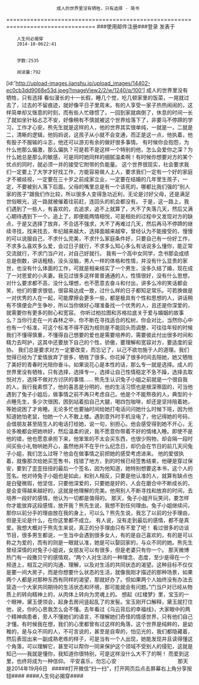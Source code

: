                        成人的世界里没有牺牲，只有选择 - 简书
================================================================================
###使用邮件注册###登录        发表于


        
        人生何必揭穿
        2014-10-0622:41


        字数:2535

        阅读量:792

[id:'http://upload-images.jianshu.io/upload_images/14402-ec0cb3dd9068e53d.jpeg?imageView2/2/w/1240/q/100']
        成人的世界里没有牺牲，只有选择
        看似漫长的十一长假，睡几个觉，吃几顿家里的饭菜，一晃就过去了，过去的不留痕迹，就好像平日子里周末。有的人享受一家子热热闹闹的，这样简单却又惬意的时刻，而有些人忙碌惯了，一回到家就病倒了，休息的时间一长了就如坐针毡忐忑不安，好像稍有不慎就被这个世界给落下了，非要马不停蹄的学习，工作才心安。熊先生就是这样的人，他的世界其实很单纯，一就是一，二就是二，清晰的逻辑，他妈妈说，这孩子从小就不会变通，而正是这一点，他执着，他有股子不服输的斗志，他还可以游刃有余的做好很多事情。
        有时候你会抱怨，为什么他那么偏激，那么偏执？可是若不是这样一个特别的他，怎么会爱你之深？为什么她总是那么的敏感，可是同时她同样的细腻温柔啊！有时候你想要对方的某个优点的同时，就必须一并的接受它附带的负能量。
        这个世界很现实，社会要求我们一定要上了大学才好找工作，方能容易做人上人，要求我们一定有一个好的家庭才不被歧视，一定要在三十岁之前成家立业，一定要在结婚的几年里生孩子，一定，不要被别人落下后面。父母的嘴里总是有一个该死的，哪都比我们强的“别人家的孩子”跟我们作比较，所以很多人变得急功近利，无论是讨好父母，还是满足世俗眼光，这一路就被催着往前赶，连回头的机会都没有。
        于是，这一路上，我们遇到了一些人，有喜欢的，去追求，追不上就算了，大不了失落几天，然后又满心期待遇到下一个。追上了，即便能两情相悦，可是相处的过程中又发现对方的缺点，于是又选择了放弃，不合适不强求，大不了再难过几天，然后再马不停蹄的继续寻找，找来找去，年纪越来越大，选择面越来越窄，曾经认为不能接受的，慢慢的可以说服自己，不求什么完美，不求什么家庭条件好，只要自己有一份好工作，不求多么喜欢多么爱，会过日子就行，不求多么知心多么有话说多么懂你，能正常交流就行，不求门当户对，对自己好就行。
        我有一个高中女同学，念书那会成绩总是倒数，讲话粗糙，没头没脑，男人一样的体格和性情，并没有什么显贵的家世，也没有什么体面的工作，可就是相亲结实了一个男生，没多久结了婚，现在成了一对恩爱的小夫妻。我见过很多这样普普通通的人，性情很好，没有什么思想，对什么要求都不高，没什么理想，也不愿意去奋斗和付出，讲多么冷的笑话都会笑，他们的要求很低，很容易达成一致，过什么样的日子都知足常乐。可若换做是一对优秀的人在一起，可能摩擦会更多一些，都是极具有个性和思想的人，讲话稍有不慎便会产生争吵，所以当你做好心理准备找一个优秀的人，且还是你深爱的，就需要你有更多的耐心和宽容。
        你听过柏拉图和苏格拉底关于爱与婚姻的故事么？当你行走在一片森林之中，你不断在寻找适合的松树，你会对比，当然你心中也有一个标准，可这个标准不得不因为规则是不能回头而调整，可往往年轻的时候我们不懂得慎重，不懂得自己想要的爱也是需要培养的，需要彼此付出很多时间和精力去呵护，这其中还要放下自己的个性，骄傲，要理解和宽容对方，要适度的妥协。
        我们总是要求对方一定要改变，而忘记了，以己不欲勿施于人的道理。我们觉得已经为了爱情放弃了很多，牺牲了很多。你花掉了很多时间去陪她，她又牺牲了美好的青春时光陪你奋斗。如果说花心是本性的话，那么专一就是选择。成人的世界里没有牺牲，只有选择，选择专一，选择让自己性情稳定不急不躁，选择去取悦对方，选择不做对方讨厌的事情……
        熊先生认识兔子小姐之前就是一个很自我的人，我行我素惯了，他的喜恶是分明的，他的生活习惯也是根深蒂固的，可当他遇到了兔子小姐后，做事情之前不再只考虑自己。他是个不能熬夜的人，典型的十点睡先生，多少次很困，困到站着掐自己大腿，喝四包咖啡，却还是坚持陪着她，等她说困了才肯睡。无论多忙也要抽时间给她打电话问问她什么时候下班，因为他知道她怕老鼠，怕她一个人不敢上楼。遇到意外时手机没电了，他记得她的号码，会借朋友甚至陌生人的电话打给她，说一句，别担心。他会感受得到她不开心，无论多晚都会把她哄好，然后温柔的说，我不愿意你带着不好的情绪入睡。即使不是他的错，他也愿意承担下来，他笨笨的不太会买东西，也很少购物，却会隔一段时间买些小礼物哄她开心，虽然他并不在乎什么纪念日，却仍会在节日的前几天问兔子小姐，我们怎么过呀？他会在做事情之前把她的感受考虑进来。
        他的爱很执着，就像那次给她买签售书，找错了地方，到的时候已经签售结束，他硬是穿过保安，要到了歪歪扭扭的最后一个签名，因为他知道，她特别想要这本书，这个人的签名。他对待兔子小姐也是如此，和别人相反，只要是他认准的人，就算有缺点也是白璧微瑕，他坚信，只要他深爱的，只要她是好的，人会在磨合中不断成长的，是会变得越来越好的，这就是他理解的完美。他用别人不断寻找和放弃的时间，去培养一段好的感情，他认为一切都是值得的。
        那天，兔子小姐开玩笑问，要怎样你才能放弃这段感情，放开我？熊先生说，我想不到任何理由。兔子小姐继续问，那你以前分手的理由放在我的身上，可以么？熊先生说，我忘了以前的分手理由，但是无论是什么，在你这里都不成立。
        有人说，没有走到最后的感情，都不是真爱。我想大概对于熊先生来说，真正的分手理由只有不爱了吧！
        看过很多的访谈节目，很多男生都说，一生当中会遇到很多女人，有的是自己喜欢的，有的是可以称之为爱的，而有的则是一眼就认准，她是可以娶回家的，与众不同的她。熊先生曾经深情的对兔子小姐说，女朋友可以有很多，但是老婆只有你一个。
        那天微博热门有一段撒贝宁的感情观，“两个人对生活的一种理念、态度，至少是得在一个频道上，相互之间的沟通、理解，以及对生活的共同状态的渴望。这种目标不仅仅是要一间大房子，而是你想要什么状态的生活，就像我刚才描述的那种场景，如果两个人都是对那种东西有同样的渴望，那就好办了。但如果两个人始终没有办法去营造一个大家共同期待的生活状态和环境，那可能就会有问题。”门当户对已经从物质上的转向精神上的，从肉体上转向为灵魂上的。
        想起《红楼梦》里，宝玉的一个眼神，黛玉便领会，起身去房间竖起乱了的发髻。宝玉刚开口解释，黛玉就打住他，说，你的心思我怎么会不懂。去年看过《乌云背后的幸福线》，大家眼中的两个精神病患者，旁人不懂她们的语言，不理解她们奇怪的情感世界，只有他们自己才懂。有时候我在想，我们的心里都曾有过这样的角落，这个世界是纯粹的，是幼稚的，是与众不同的人，不可言说的，甚至是自卑的，怕见光的，我们都隐藏着，然后表现出来一副成熟老练的样子，可是当有一个人出现，她能发现并且读得懂这个角落，可以理解它，甚至可以帮你一同来保护这个领域不受别人的侵犯，这就是知己——我就是懂你，我知道你很特别，可是这样没什么大不了的啊！
        而爱到这里，也终将成为一种信仰。
        平安喜乐，勿忘心安
                                                 那天是2014年19月6日
         
#####打开微信“扫一扫”，打开网页后点击屏幕右上角分享按钮####
        ####人生何必揭穿####
      